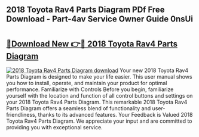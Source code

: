 ## 2018 Toyota Rav4 Parts Diagram PDf Free Download - Part-4av Service Owner Guide 0nsUi

# <h2><a href="http://dfj8r3.blite.top/?on=2018+Toyota+Rav4+Parts+Diagram">🔗Download New 👉🔴 2018 Toyota Rav4 Parts Diagram</a></h2>

[![2018 Toyota Rav4 Parts Diagram download](https://i.imgur.com/lujVjoI.png)](http://dfj8r3.blite.top/?on=2018+Toyota+Rav4+Parts+Diagram)
Your new 2018 Toyota Rav4 Parts Diagram is designed to make your life easier. This user manual shows you how to install, operate, and maintain your product for optimal performance. Familiarize with Controls Before you begin, familiarize yourself with the location and function of all control buttons and settings on your 2018 Toyota Rav4 Parts Diagram. This remarkable 2018 Toyota Rav4 Parts Diagram offers a seamless blend of functionality and user-friendliness, thanks to its advanced features. Your Feedback is Valued 2018 Toyota Rav4 Parts Diagram. We appreciate your input and are committed to providing you with exceptional service.
